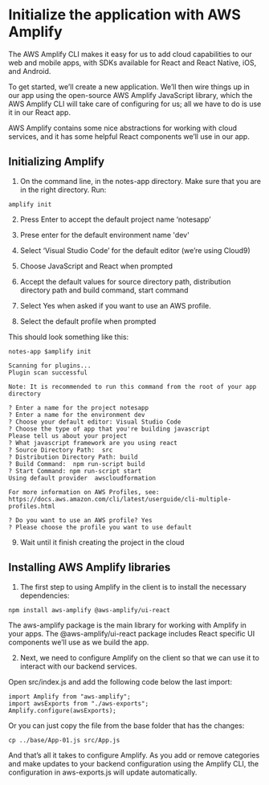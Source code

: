 # Initialize the application with AWS Amplify

The AWS Amplify CLI makes it easy for us to add cloud capabilities to our web and mobile apps, with SDKs available for React and React Native, iOS, and Android.

To get started, we’ll create a new application. We’ll then wire things up in our app using the open-source AWS Amplify JavaScript library, which the AWS Amplify CLI will take care of configuring for us; all we have to do is use it in our React app.

AWS Amplify contains some nice abstractions for working with cloud services, and it has some helpful React components we’ll use in our app.

## Initializing Amplify

1. On the command line, in the notes-app directory. Make sure that you are in the right directory. Run:

```
amplify init
```

2. Press Enter to accept the default project name ‘notesapp’

3. Prese enter for the default environment name 'dev'

4. Select ‘Visual Studio Code’ for the default editor (we’re using Cloud9)

5. Choose JavaScript and React when prompted

6. Accept the default values for source directory path, distribution directory path and build command, start command

7. Select Yes when asked if you want to use an AWS profile.

8. Select the default profile when prompted

This should look something like this:

```
notes-app $amplify init

Scanning for plugins...
Plugin scan successful

Note: It is recommended to run this command from the root of your app directory

? Enter a name for the project notesapp
? Enter a name for the environment dev
? Choose your default editor: Visual Studio Code
? Choose the type of app that you're building javascript
Please tell us about your project
? What javascript framework are you using react
? Source Directory Path:  src
? Distribution Directory Path: build
? Build Command:  npm run-script build
? Start Command: npm run-script start
Using default provider  awscloudformation

For more information on AWS Profiles, see:
https://docs.aws.amazon.com/cli/latest/userguide/cli-multiple-profiles.html

? Do you want to use an AWS profile? Yes
? Please choose the profile you want to use default
```

9. Wait until it finish creating the project in the cloud

## Installing AWS Amplify libraries

1. The first step to using Amplify in the client is to install the necessary dependencies:

```
npm install aws-amplify @aws-amplify/ui-react
```

The aws-amplify package is the main library for working with Amplify in your apps. The @aws-amplify/ui-react package includes React specific UI components we’ll use as we build the app.

2. Next, we need to configure Amplify on the client so that we can use it to interact with our backend services.

Open src/index.js and add the following code below the last import:

```
import Amplify from "aws-amplify";
import awsExports from "./aws-exports";
Amplify.configure(awsExports);
```

Or you can just copy the file from the base folder that has the changes:

```
cp ../base/App-01.js src/App.js
```

And that’s all it takes to configure Amplify. As you add or remove categories and make updates to your backend configuration using the Amplify CLI, the configuration in aws-exports.js will update automatically.
